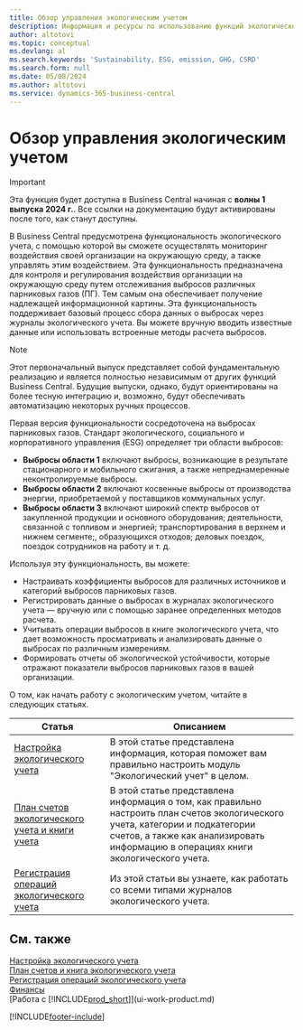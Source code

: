 ```yaml
---
title: Обзор управления экологическим учетом
description: Информация и ресурсы по использованию функций экологического учета.
author: altotovi
ms.topic: conceptual
ms.devlang: al
ms.search.keywords: 'Sustainability, ESG, emission, GHG, CSRD'
ms.search.form: null
ms.date: 05/08/2024
ms.author: altotovi
ms.service: dynamics-365-business-central
---
```


# <a name="sustainability-management-overview"></a>Обзор управления экологическим учетом

> [!IMPORTANT]
> Эта функция будет доступна в Business Central начиная с **волны 1 выпуска 2024 г.**. Все ссылки на документацию будут активированы после того, как станут доступны.

В Business Central предусмотрена функциональность экологического учета, с помощью которой вы сможете осуществлять мониторинг воздействия своей организации на окружающую среду, а также управлять этим воздействием. Эта функциональность предназначена для контроля и регулирования воздействия организации на окружающую среду путем отслеживания выбросов различных парниковых газов (ПГ). Тем самым она обеспечивает получение надлежащей информационной картины. Эта функциональность поддерживает базовый процесс сбора данных о выбросах через журналы экологического учета. Вы можете вручную вводить известные данные или использовать встроенные методы расчета выбросов.

> [!NOTE]
> Этот первоначальный выпуск представляет собой фундаментальную реализацию и является полностью независимым от других функций Business Central. Будущие выпуски, однако, будут ориентированы на более тесную интеграцию и, возможно, будут обеспечивать автоматизацию некоторых ручных процессов.

Первая версия функциональности сосредоточена на выбросах парниковых газов. Стандарт экологического, социального и корпоративного управления (ESG) определяет три области выбросов:

- **Выбросы области 1** включают выбросы, возникающие в результате стационарного и мобильного сжигания, а также непреднамеренные неконтролируемые выбросы.
- **Выбросы области 2** включают косвенные выбросы от производства энергии, приобретаемой у поставщиков коммунальных услуг.
- **Выбросы области 3** включают широкий спектр выбросов от закупленной продукции и основного оборудования; деятельности, связанной с топливом и энергией; транспортирования в верхнем и нижнем сегменте;, образующихся отходов; деловых поездок, поездок сотрудников на работу и т. д.

Используя эту функциональность, вы можете:

- Настраивать коэффициенты выбросов для различных источников и категорий выбросов парниковых газов.
- Регистрировать данные о выбросах в журналах экологического учета — вручную или с помощью заранее определенных методов расчета.
- Учитывать операции выбросов в книге экологического учета, что дает возможность просматривать и анализировать данные о выбросах по различным измерениям.
- Формировать отчеты об экологической устойчивости, которые отражают показатели выбросов парниковых газов в вашей организации.

О том, как начать работу с экологическим учетом, читайте в следующих статьях.

| Статья | Описанием |
|---------|-------------|
| [Настройка экологического учета](finance-sustainability-setup.md) | В этой статье представлена информация, которая поможет вам правильно настроить модуль "Экологический учет" в целом. |
| [План счетов экологического учета и книги учета](finance-sustainability-accounts-ledger.md) | В этой статье представлена информация о том, как правильно настроить план счетов экологического учета, категории и подкатегории счетов, а также как анализировать информацию в операциях книги экологического учета. |
| [Регистрация операций экологического учета](finance-sustainability-journal.md) | Из этой статьи вы узнаете, как работать со всеми типами журналов экологического учета. |

## <a name="see-also"></a>См. также

[Настройка экологического учета](finance-sustainability-setup.md)  
[План счетов и книга экологического учета](finance-sustainability-accounts-ledger.md)  
[Регистрация операций экологического учета](finance-sustainability-journal.md)  
[Финансы](finance.md)  
[Работа с [!INCLUDE[prod_short](includes/prod_short.md)]](ui-work-product.md)  

[!INCLUDE[footer-include](includes/footer-banner.md)]
